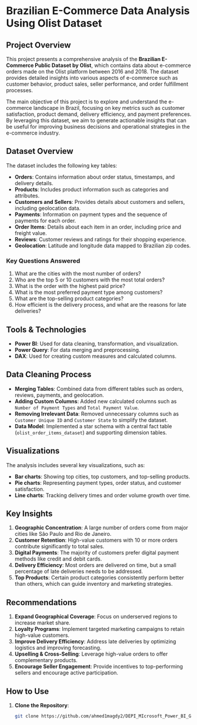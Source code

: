 # Brazilian E-Commerce Data Analysis Using Olist Dataset

## Project Overview

This project presents a comprehensive analysis of the **Brazilian E-Commerce Public Dataset by Olist**, which contains data about e-commerce orders made on the Olist platform between 2016 and 2018. The dataset provides detailed insights into various aspects of e-commerce such as customer behavior, product sales, seller performance, and order fulfillment processes.

The main objective of this project is to explore and understand the e-commerce landscape in Brazil, focusing on key metrics such as customer satisfaction, product demand, delivery efficiency, and payment preferences. By leveraging this dataset, we aim to generate actionable insights that can be useful for improving business decisions and operational strategies in the e-commerce industry.

## Dataset Overview

The dataset includes the following key tables:

- **Orders**: Contains information about order status, timestamps, and delivery details.
- **Products**: Includes product information such as categories and attributes.
- **Customers and Sellers**: Provides details about customers and sellers, including geolocation data.
- **Payments**: Information on payment types and the sequence of payments for each order.
- **Order Items**: Details about each item in an order, including price and freight value.
- **Reviews**: Customer reviews and ratings for their shopping experience.
- **Geolocation**: Latitude and longitude data mapped to Brazilian zip codes.

### Key Questions Answered

1. What are the cities with the most number of orders?
2. Who are the top 5 or 10 customers with the most total orders?
3. What is the order with the highest paid price?
4. What is the most preferred payment type among customers?
5. What are the top-selling product categories?
6. How efficient is the delivery process, and what are the reasons for late deliveries?

## Tools & Technologies

- **Power BI**: Used for data cleaning, transformation, and visualization.
- **Power Query**: For data merging and preprocessing.
- **DAX**: Used for creating custom measures and calculated columns.

## Data Cleaning Process

- **Merging Tables**: Combined data from different tables such as orders, reviews, payments, and geolocation.
- **Adding Custom Columns**: Added new calculated columns such as `Number of Payment Types` and `Total Payment Value`.
- **Removing Irrelevant Data**: Removed unnecessary columns such as `Customer Unique ID` and `Customer State` to simplify the dataset.
- **Data Model**: Implemented a star schema with a central fact table (`olist_order_items_dataset`) and supporting dimension tables.

## Visualizations

The analysis includes several key visualizations, such as:

- **Bar charts**: Showing top cities, top customers, and top-selling products.
- **Pie charts**: Representing payment types, order status, and customer satisfaction.
- **Line charts**: Tracking delivery times and order volume growth over time.

## Key Insights

1. **Geographic Concentration**: A large number of orders come from major cities like São Paulo and Rio de Janeiro.
2. **Customer Retention**: High-value customers with 10 or more orders contribute significantly to total sales.
3. **Digital Payments**: The majority of customers prefer digital payment methods like credit and debit cards.
4. **Delivery Efficiency**: Most orders are delivered on time, but a small percentage of late deliveries needs to be addressed.
5. **Top Products**: Certain product categories consistently perform better than others, which can guide inventory and marketing strategies.

## Recommendations

1. **Expand Geographical Coverage**: Focus on underserved regions to increase market share.
2. **Loyalty Programs**: Implement targeted marketing campaigns to retain high-value customers.
3. **Improve Delivery Efficiency**: Address late deliveries by optimizing logistics and improving forecasting.
4. **Upselling & Cross-Selling**: Leverage high-value orders to offer complementary products.
5. **Encourage Seller Engagement**: Provide incentives to top-performing sellers and encourage active participation.

## How to Use

1. **Clone the Repository**:
   ```bash
   git clone https://github.com/ahmed1magdy2/DEPI_MIcrosoft_Power_BI_Graduation_Project
